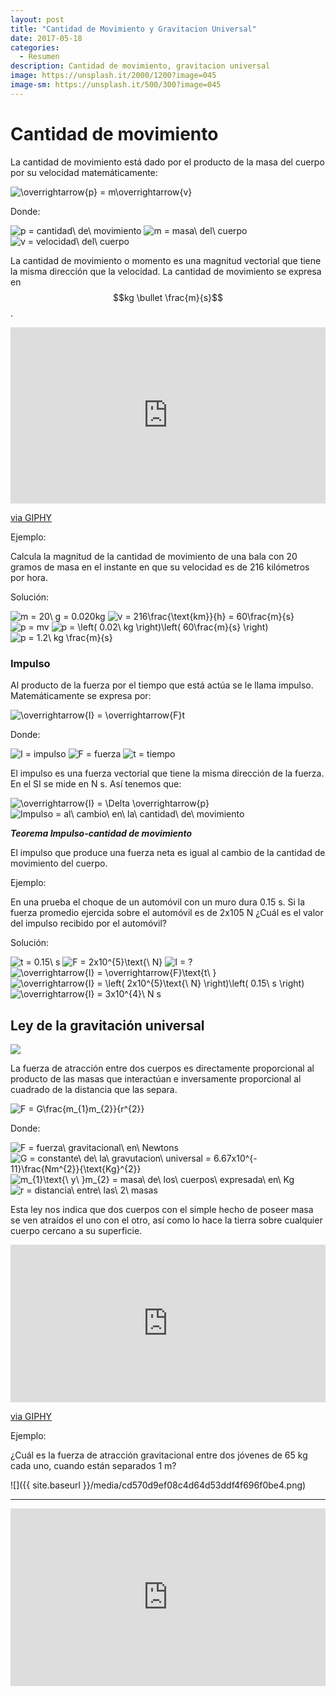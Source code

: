 ```yaml
---
layout: post
title: "Cantidad de Movimiento y Gravitacion Universal"
date: 2017-05-18
categories:
  - Resumen
description: Cantidad de movimiento, gravitacion universal
image: https://unsplash.it/2000/1200?image=045
image-sm: https://unsplash.it/500/300?image=045
---
```


Cantidad de movimiento
======================

La cantidad de movimiento está dado por el producto de la masa del cuerpo por su
velocidad matemáticamente:

<img src="https://latex.codecogs.com/svg.latex?\overrightarrow{p}&space;=&space;m\overrightarrow{v}" title="\overrightarrow{p} = m\overrightarrow{v}" />

Donde:

<img src="https://latex.codecogs.com/svg.latex?p&space;=&space;cantidad\&space;de\&space;movimiento" title="p = cantidad\ de\ movimiento" />

<img src="https://latex.codecogs.com/svg.latex?m&space;=&space;masa\&space;del\&space;cuerpo" title="m = masa\ del\ cuerpo" />

<img src="https://latex.codecogs.com/svg.latex?v&space;=&space;velocidad\&space;del\&space;cuerpo" title="v = velocidad\ del\ cuerpo" />

La cantidad de movimiento o momento es una magnitud vectorial que tiene la misma
dirección que la velocidad. La cantidad de movimiento se expresa en $$kg \bullet
\frac{m}{s}$$.

<div style="width:100%;height:0;padding-bottom:56%;position:relative;"><iframe src="https://giphy.com/embed/biuKrHu7OTR6M" width="100%" height="100%" style="position:absolute" frameBorder="0" class="giphy-embed" allowFullScreen></iframe></div><p><a href="https://giphy.com/gifs/parkour-movement-freerunning-biuKrHu7OTR6M">via GIPHY</a></p>

Ejemplo:

Calcula la magnitud de la cantidad de movimiento de una bala con 20 gramos de
masa en el instante en que su velocidad es de 216 kilómetros por hora.

Solución:

<img src="https://latex.codecogs.com/svg.latex?m&space;=&space;20\&space;g&space;=&space;0.020kg" title="m = 20\ g = 0.020kg" />

<img src="https://latex.codecogs.com/svg.latex?v&space;=&space;216\frac{\text{km}}{h}&space;=&space;60\frac{m}{s}" title="v = 216\frac{\text{km}}{h} = 60\frac{m}{s}" />

<img src="https://latex.codecogs.com/svg.latex?p&space;=&space;mv" title="p = mv" />

<img src="https://latex.codecogs.com/svg.latex?p&space;=&space;\left(&space;0.02\&space;kg&space;\right)\left(&space;60\frac{m}{s}&space;\right)" title="p = \left( 0.02\ kg \right)\left( 60\frac{m}{s} \right)" />

<img src="https://latex.codecogs.com/svg.latex?p&space;=&space;1.2\&space;kg&space;\frac{m}{s}" title="p = 1.2\ kg \frac{m}{s}" />

### Impulso 

Al producto de la fuerza por el tiempo que está actúa se le llama impulso.
Matemáticamente se expresa por:

<img src="https://latex.codecogs.com/svg.latex?\overrightarrow{I}&space;=&space;\overrightarrow{F}t" title="\overrightarrow{I} = \overrightarrow{F}t" />

Donde:

<img src="https://latex.codecogs.com/svg.latex?I&space;=&space;impulso" title="I = impulso" />

<img src="https://latex.codecogs.com/svg.latex?F&space;=&space;fuerza" title="F = fuerza" />

<img src="https://latex.codecogs.com/svg.latex?t&space;=&space;tiempo" title="t = tiempo" />

El impulso es una fuerza vectorial que tiene la misma dirección de la fuerza. En
el SI se mide en N s. Así tenemos que:

<img src="https://latex.codecogs.com/svg.latex?\overrightarrow{I}&space;=&space;\Delta&space;\overrightarrow{p}" title="\overrightarrow{I} = \Delta \overrightarrow{p}" />

<img src="https://latex.codecogs.com/svg.latex?Impulso&space;=&space;al\&space;cambio\&space;en\&space;la\&space;cantidad\&space;de\&space;movimiento" title="Impulso = al\ cambio\ en\ la\ cantidad\ de\ movimiento" />

***Teorema Impulso-cantidad de movimiento***

El impulso que produce una fuerza neta es igual al cambio de la cantidad de
movimiento del cuerpo.

Ejemplo:

En una prueba el choque de un automóvil con un muro dura 0.15 s. Si la fuerza
promedio ejercida sobre el automóvil es de 2x105 N ¿Cuál es el valor del impulso
recibido por el automóvil?

Solución:

<img src="https://latex.codecogs.com/svg.latex?t&space;=&space;0.15\&space;s" title="t = 0.15\ s" />

<img src="https://latex.codecogs.com/svg.latex?F&space;=&space;2x10^{5}\text{\&space;N}" title="F = 2x10^{5}\text{\ N}" />

<img src="https://latex.codecogs.com/svg.latex?I&space;=&space;?" title="I = ?" />

<img src="https://latex.codecogs.com/svg.latex?\overrightarrow{I}&space;=&space;\overrightarrow{F}\text{t\&space;}" title="\overrightarrow{I} = \overrightarrow{F}\text{t\ }" />

<img src="https://latex.codecogs.com/svg.latex?\overrightarrow{I}&space;=&space;\left(&space;2x10^{5}\text{\&space;N}&space;\right)\left(&space;0.15\&space;s&space;\right)" title="\overrightarrow{I} = \left( 2x10^{5}\text{\ N} \right)\left( 0.15\ s \right)" />

<img src="https://latex.codecogs.com/svg.latex?\overrightarrow{I}&space;=&space;3x10^{4}\&space;N&space;s" title="\overrightarrow{I} = 3x10^{4}\ N s" />


Ley de la gravitación universal
-------------------------------

<img src="http://www.generadormemes.com/download/hh15c5">

La fuerza de atracción entre dos cuerpos es directamente proporcional al
producto de las masas que interactúan e inversamente proporcional al cuadrado de
la distancia que las separa.

<img src="https://latex.codecogs.com/svg.latex?F&space;=&space;G\frac{m_{1}m_{2}}{r^{2}}" title="F = G\frac{m_{1}m_{2}}{r^{2}}" />

Donde:

<img src="https://latex.codecogs.com/svg.latex?F&space;=&space;fuerza\&space;gravitacional\&space;en\&space;Newtons" title="F = fuerza\ gravitacional\ en\ Newtons" />

<img src="https://latex.codecogs.com/svg.latex?G&space;=&space;constante\&space;de\&space;la\&space;gravutacion\&space;universal&space;=&space;6.67x10^{-&space;11}\frac{Nm^{2}}{\text{Kg}^{2}}" title="G = constante\ de\ la\ gravutacion\ universal = 6.67x10^{- 11}\frac{Nm^{2}}{\text{Kg}^{2}}" />

<img src="https://latex.codecogs.com/svg.latex?m_{1}\text{\&space;y\&space;}m_{2}&space;=&space;masa\&space;de\&space;los\&space;cuerpos\&space;expresada\&space;en\&space;Kg" title="m_{1}\text{\ y\ }m_{2} = masa\ de\ los\ cuerpos\ expresada\ en\ Kg" />

<img src="https://latex.codecogs.com/svg.latex?r&space;=&space;distancia\&space;entre\&space;las\&space;2\&space;masas" title="r = distancia\ entre\ las\ 2\ masas" />

Esta ley nos indica que dos cuerpos con el simple hecho de poseer masa se ven
atraídos el uno con el otro, así como lo hace la tierra sobre cualquier cuerpo
cercano a su superficie.

<div style="width:100%;height:0;padding-bottom:50%;position:relative;"><iframe src="https://giphy.com/embed/SB6ILXmfTkdk4" width="100%" height="100%" style="position:absolute" frameBorder="0" class="giphy-embed" allowFullScreen></iframe></div><p><a href="https://giphy.com/gifs/gravity-film-space-SB6ILXmfTkdk4">via GIPHY</a></p>

Ejemplo:

¿Cuál es la fuerza de atracción gravitacional entre dos jóvenes de 65 kg cada
uno, cuando están separados 1 m?

![]({{ site.baseurl }}/media/cd570d9ef08c4d64d53ddf4f696f0be4.png)

<hr>
<div style="position: relative;
            padding-bottom: 56.25%;
            height: 0;
            overflow: hidden;">
<iframe style="position: absolute;
                 top:0;
                 left: 0;
                 width: 100%;
                 height: 100%;"  id="iframe_container" frameborder="0" webkitallowfullscreen="" mozallowfullscreen="" allowfullscreen="" width="550" height="400" src="https://prezi.com/embed/uptsnqdoe-gj/?bgcolor=ffffff&amp;lock_to_path=0&amp;autoplay=0&amp;autohide_ctrls=0&amp;landing_data=bHVZZmNaNDBIWnNjdEVENDRhZDFNZGNIUE1UdnROaC9ZSXU1QU5qY2Y0L3pjc05IbnVYS1IrVWgxQytiZ0tZTXdBPT0&amp;landing_sign=vpUDClGW1oTnTjs_zN7Xj759_G6RsCK_m-8X-YAYC7c"></iframe></div>